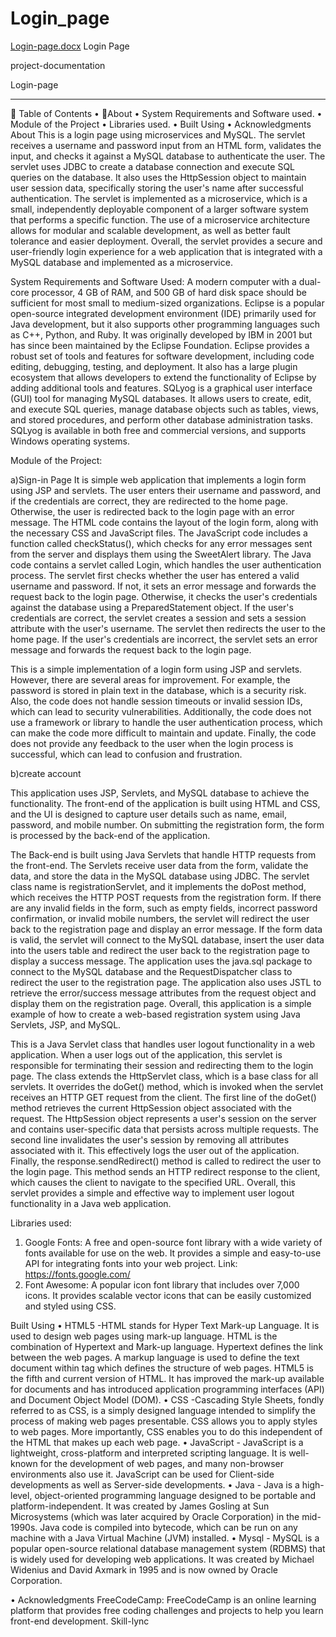 # Login_page

[Login-page.docx](https://github.com/Ragulraj005/Login_page/files/11359797/Login-page.docx)
Login Page

project-documentation
 
Login-page     
________________________________________
📝 Table of Contents
•	📔About
•	System Requirements and Software used.
•	Module of the Project
•	Libraries used.
•	Built Using
•	Acknowledgments
 About
This is a login page using microservices and MySQL. The servlet receives a username and password input from an HTML form, validates the input, and checks it against a MySQL database to authenticate the user.
The servlet uses JDBC to create a database connection and execute SQL queries on the database. It also uses the HttpSession object to maintain user session data, specifically storing the user's name after successful authentication.
The servlet is implemented as a microservice, which is a small, independently deployable component of a larger software system that performs a specific function. The use of a microservice architecture allows for modular and scalable development, as well as better fault tolerance and easier deployment.
Overall, the servlet provides a secure and user-friendly login experience for a web application that is integrated with a MySQL database and implemented as a microservice.

System Requirements and Software Used:
A modern computer with a dual-core processor, 4 GB of RAM, and 500 GB of hard disk space should be sufficient for most small to medium-sized organizations.
Eclipse is a popular open-source integrated development environment (IDE) primarily used for Java development, but it also supports other programming languages such as C++, Python, and Ruby. It was originally developed by IBM in 2001 but has since been maintained by the Eclipse Foundation.
Eclipse provides a robust set of tools and features for software development, including code editing, debugging, testing, and deployment. It also has a large plugin ecosystem that allows developers to extend the functionality of Eclipse by adding additional tools and features.
SQLyog is a graphical user interface (GUI) tool for managing MySQL databases. It allows users to create, edit, and execute SQL queries, manage database objects such as tables, views, and stored procedures, and perform other database administration tasks. SQLyog is available in both free and commercial versions, and supports Windows operating systems.









Module of the Project:

 
a)Sign-in Page
It is simple web application that implements a login form using JSP and servlets. The user enters their username and password, and if the credentials are correct, they are redirected to the home page. Otherwise, the user is redirected back to the login page with an error message.
The HTML code contains the layout of the login form, along with the necessary CSS and JavaScript files. The JavaScript code includes a function called checkStatus(), which checks for any error messages sent from the server and displays them using the SweetAlert library.
The Java code contains a servlet called Login, which handles the user authentication process. The servlet first checks whether the user has entered a valid username and password. If not, it sets an error message and forwards the request back to the login page. Otherwise, it checks the user's credentials against the database using a PreparedStatement object. If the user's credentials are correct, the servlet creates a session and sets a session attribute with the user's username. The servlet then redirects the user to the home page. If the user's credentials are incorrect, the servlet sets an error message and forwards the request back to the login page.


This is a simple implementation of a login form using JSP and servlets. However, there are several areas for improvement. For example, the password is stored in plain text in the database, which is a security risk. Also, the code does not handle session timeouts or invalid session IDs, which can lead to security vulnerabilities. Additionally, the code does not use a framework or library to handle the user authentication process, which can make the code more difficult to maintain and update. Finally, the code does not provide any feedback to the user when the login process is successful, which can lead to confusion and frustration.

 
b)create account

This application uses JSP, Servlets, and MySQL database to achieve the functionality.
The front-end of the application is built using HTML and CSS, and the UI is designed to capture user details such as name, email, password, and mobile number. On submitting the registration form, the form is processed by the back-end of the application.
 
The Back-end is built using Java Servlets that handle HTTP requests from the front-end. The Servlets receive user data from the form, validate the data, and store the data in the MySQL database using JDBC. The servlet class name is registrationServlet, and it implements the doPost method, which receives the HTTP POST requests from the registration form.
If there are any invalid fields in the form, such as empty fields, incorrect password confirmation, or invalid mobile numbers, the servlet will redirect the user back to the registration page and display an error message.
If the form data is valid, the servlet will connect to the MySQL database, insert the user data into the users table and redirect the user back to the registration page to display a success message.
The application uses the java.sql package to connect to the MySQL database and the RequestDispatcher class to redirect the user to the registration page. The application also uses JSTL to retrieve the error/success message attributes from the request object and display them on the registration page.
Overall, this application is a simple example of how to create a web-based registration system using Java Servlets, JSP, and MySQL.
 

This is a Java Servlet class that handles user logout functionality in a web application. When a user logs out of the application, this servlet is responsible for terminating their session and redirecting them to the login page.
The class extends the HttpServlet class, which is a base class for all servlets. It overrides the doGet() method, which is invoked when the servlet receives an HTTP GET request from the client.
The first line of the doGet() method retrieves the current HttpSession object associated with the request. The HttpSession object represents a user's session on the server and contains user-specific data that persists across multiple requests.
The second line invalidates the user's session by removing all attributes associated with it. This effectively logs the user out of the application.
Finally, the response.sendRedirect() method is called to redirect the user to the login page. This method sends an HTTP redirect response to the client, which causes the client to navigate to the specified URL.
Overall, this servlet provides a simple and effective way to implement user logout functionality in a Java web application.

Libraries used:
1.	Google Fonts: A free and open-source font library with a wide variety of fonts available for use on the web. It provides a simple and easy-to-use API for integrating fonts into your web project. 
Link: https://fonts.google.com/
2.	Font Awesome: A popular icon font library that includes over 7,000 icons. It provides scalable vector icons that can be easily customized and styled using CSS.


 Built Using
•	HTML5 -HTML stands for Hyper Text Mark-up Language. It is used to design web pages using mark-up language. HTML is the combination of Hypertext and Mark-up language. Hypertext defines the link between the web pages. A markup language is used to define the text document within tag which defines the structure of web pages. HTML5 is the fifth and current version of HTML. It has improved the mark-up available for documents and has introduced application programming interfaces (API) and Document Object Model (DOM).
•	CSS -Cascading Style Sheets, fondly referred to as CSS, is a simply designed language intended to simplify the process of making web pages presentable. CSS allows you to apply styles to web pages. More importantly, CSS enables you to do this independent of the HTML that makes up each web page.
•	JavaScript - JavaScript is a lightweight, cross-platform and interpreted scripting language. It is well-known for the development of web pages, and many non-browser environments also use it. JavaScript can be used for Client-side developments as well as Server-side developments.
•	Java - Java is a high-level, object-oriented programming language designed to be portable and platform-independent. It was created by James Gosling at Sun Microsystems (which was later acquired by Oracle Corporation) in the mid-1990s. Java code is compiled into bytecode, which can be run on any machine with a Java Virtual Machine (JVM) installed.
•	Mysql - MySQL is a popular open-source relational database management system (RDBMS) that is widely used for developing web applications. It was created by Michael Widenius and David Axmark in 1995 and is now owned by Oracle Corporation.


•	Acknowledgments
FreeCodeCamp: FreeCodeCamp is an online learning platform that provides free coding challenges and projects to help you learn front-end development.
Skill-lync 




















